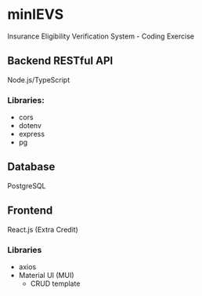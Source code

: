 # minIEVS
Insurance Eligibility Verification System - Coding Exercise

## Backend RESTful API

Node.js/TypeScript

### Libraries:
- cors
- dotenv
- express
- pg

## Database

PostgreSQL

## Frontend

React.js (Extra Credit)

### Libraries
- axios
- Material UI (MUI)
  - CRUD template